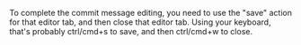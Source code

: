 
To complete the commit message editing, you need to use the "save" action for that editor tab, and then close that editor tab. Using your keyboard, that's probably ctrl/cmd+s to save, and then ctrl/cmd+w to close.



